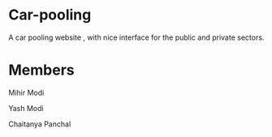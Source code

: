 # Car-pooling
A car pooling website , with nice interface for the public and private sectors.

# Members
 Mihir Modi
 
 Yash Modi
 
 Chaitanya Panchal
 
